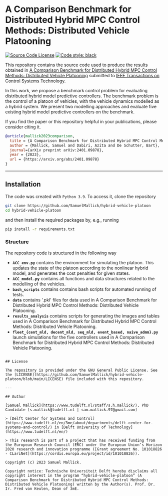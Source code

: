 # A Comparison Benchmark for Distributed Hybrid MPC Control Methods: Distributed Vehicle Platooning

[![Source Code License](https://img.shields.io/badge/license-GPL-blueviolet)](https://github.com/SamuelMallick/hybrid-vehicle-platoon/blob/main/LICENSE)
[![Code style: black](https://img.shields.io/badge/code%20style-black-000000.svg)](https://github.com/psf/black)


This repository contains the source code used to produce the results obtained in [A Comparison Benchmark for Distributed Hybrid MPC Control Methods: Distributed Vehicle Platooning](https://arxiv.org/abs/2401.09878) submitted to [IEEE Transactions on Control Systems Technology](https://ieeecss.org/publication/transactions-control-systems-technology).

In this work, we propose a benchmark control problem for evaluating distributed hybrid model predictive controllers. The benchmark problem is the control of a platoon of vehicles, with the vehicle dynamics modelled as a hybrid system. We present two modelling approaches and evaluate five existing hybrid model predictive controllers on the benchmark.

If you find the paper or this repository helpful in your publications, please consider citing it.

```bibtex
@article{mallick2023comparison,
  title = {A Comparison Benchmark for Distributed Hybrid MPC Control Methods: Distributed Vehicle Platooning},
  author = {Mallick, Samuel and Dabiri, Azita and De Schutter, Bart},
  journal={arXiv preprint arXiv:2401.09878},
  year = {2023},
  url = {https://arxiv.org/abs/2401.09878}
}
```

---

## Installation

The code was created with `Python 3.9`. To access it, clone the repository

```bash
git clone https://github.com/SamuelMallick/hybrid-vehicle-platoon
cd hybrid-vehicle-platoon
```

and then install the required packages by, e.g., running

```bash
pip install -r requirements.txt
```

### Structure

The repository code is structured in the following way

- **`ACC_env.py`** contains the environment for simulating the platoon. This updates the state of the platoon according to the nonlinear hybrid model, and generates the cost penalties for given states.
- **`ACC_model.py`** contains all functions and data structures related to the modelling of the vehicles.
- **`bash_scripts`** contains contains bash scripts for automated running of tests.
- **`data`** contains '.pkl' files for data used in A Comparison Benchmark for Distributed Hybrid MPC Control Methods: Distributed Vehicle Platooning.
- **`results_analysis`** contains scripts for generating the images and tables used in A Comparison Benchmark for Distributed Hybrid MPC Control Methods: Distributed Vehicle Platooning.
- **`fleet_{cent_mld, decent_mld, seq_mld, event_based, naive_admm}.py`** launch simulations for the five controllers used in A Comparison Benchmark for Distributed Hybrid MPC Control Methods: Distributed Vehicle Platooning.

```

## License

The repository is provided under the GNU General Public License. See the [LICENSE](https://github.com/SamuelMallick/hybrid-vehicle-platoon/blob/main/LICENSE) file included with this repository.

---

## Author

[Samuel Mallick](https://www.tudelft.nl/staff/s.h.mallick/), PhD Candidate [s.mallick@tudelft.nl | sam.mallick.97@gmail.com]

> [Delft Center for Systems and Control](https://www.tudelft.nl/en/3me/about/departments/delft-center-for-systems-and-control/) in [Delft University of Technology](https://www.tudelft.nl/en/)

> This research is part of a project that has received funding from the European Research Council (ERC) under the European Union’s Horizon 2020 research and innovation programme ([Grant agreement No. 101018826 - CLariNet](https://cordis.europa.eu/project/id/101018826)).

Copyright (c) 2023 Samuel Mallick.

Copyright notice: Technische Universiteit Delft hereby disclaims all copyright interest in the program “hybrid-vehicle-platoon” (A Comparison Benchmark for Distributed Hybrid MPC Control Methods: Distributed Vehicle Platooning) written by the Author(s). Prof. Dr. Ir. Fred van Keulen, Dean of 3mE.
